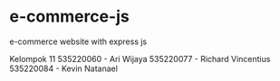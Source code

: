 # e-commerce-js

e-commerce website with express js

Kelompok 11
535220060 - Ari Wijaya
535220077 - Richard Vincentius
535220084 - Kevin Natanael
